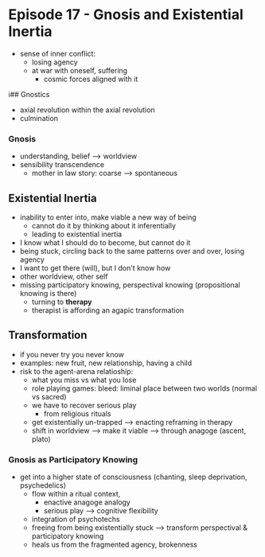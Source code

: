 # Episode 17 - Gnosis and Existential Inertia

+ sense of inner conflict:
    + losing agency
    + at war with oneself, suffering
        + cosmic forces aligned with it

i## Gnostics

+ axial revolution within the axial revolution
+ culmination

### Gnosis

+ understanding, belief --> worldview
+ sensibility transcendence
    + mother in law story: coarse --> spontaneous

## Existential Inertia

+ inability to enter into, make viable a new way of being
    + cannot do it by thinking about it inferentially
    + leading to existential inertia
+ I know what I should do to become, but cannot do it
+ being stuck, circling back to the same patterns over and over, losing agency
+ I want to get there (will), but I don't know how
+ other worldview, other self
+ missing participatory knowing, perspectival knowing (propositional knowing is there)
    + turning to **therapy**
    + therapist is affording an agapic transformation

## Transformation

+ if you never try you never know
+ examples: new fruit, new relationship, having a child
+ risk to the agent-arena relatioship:
    + what you miss vs what you lose
    + role playing games: bleed: liminal place between two worlds (normal vs sacred)
    + we have to recover serious play
        + from religious rituals
    + get existentially un-trapped --> enacting reframing in therapy
    + shift in worldview --> make it viable --> through anagoge (ascent, plato)

### Gnosis as Participatory Knowing

+ get into a higher state of consciousness (chanting, sleep deprivation, psychedelics)
     + flow within a ritual context,
         + enactive anagoge analogy
         + serious play --> cognitive flexibility
     + integration of psychotechs
     + freeing from being existentially stuck --> transform perspectival & participatory knowing
     + heals us from the fragmented agency, brokenness
